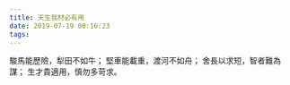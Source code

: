 ```yaml
---
title: 天生我材必有用
date: 2019-07-19 00:16:23
tags: 
---
```


駿馬能歷險，犁田不如牛； 堅車能載重，渡河不如舟； 舍長以求短，智者難為謀； 生才貴適用，慎勿多苛求。